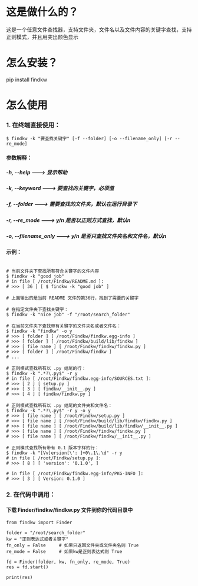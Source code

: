 这是做什么的？
=======================
这是一个任意文件查找器，支持文件夹，文件名以及文件内容的关键字查找，支持正则模式，并且用突出颜色显示

怎么安装？
=========
pip install findkw

怎么使用
=========

### 1. 在终端直接使用：

```
$ findkw -k "要查找关键字" [-f --folder] [-o --filename_only] [-r --re_mode]
```

#### 参数解释：

##### -h, --help          ---> 显示帮助

##### -k, --keyword       ---> 要查找的关键字，必须值

##### -f, --folder        ---> 需要查找的文件夹，默认在运行目录下

##### -r, --re_mode       ---> y/n 是否以正则方式查找，默认n

##### -o, --filename_only ---> y/n 是否只查找文件夹名和文件名，默认n


#### 示例：

```shell script

# 当前文件夹下查找所有符合关键字的文件内容
$ findkw -k "good job"
# in file [ /root/Findkw/README.md ]: 
# >>> [ 36 ] [ $ findkw -k "good job" ]

# 上面输出的是当前 README 文件的第36行，找到了需要的关键字

# 在指定文件夹下查找关键字：
$ findkw -k "nice job" -f "/root/search_folder"

# 在当前文件夹下查找带有关键字的文件夹名或者文件名：
$ findkw -k "findkw" -o y
# >>> [ folder ] [ /root/Findkw/findkw.egg-info ]
# >>> [ folder ] [ /root/Findkw/build/lib/findkw ]
# >>> [ file name ] [ /root/Findkw/findkw/findkw.py ]
# >>> [ folder ] [ /root/Findkw/findkw ]
# ...

# 正则模式查找所有以 .py 结尾的行：
$ findkw -k ".*?\.py$" -r y
# in file [ /root/Findkw/findkw.egg-info/SOURCES.txt ]: 
# >>> [ 2 ] [ setup.py ]
# >>> [ 3 ] [ findkw/__init__.py ]
# >>> [ 4 ] [ findkw/findkw.py ]

# 正则模式查找所有以 .py 结尾的文件夹和文件名：
$ findkw -k ".*?\.py$" -r y -o y
# >>> [ file name ] [ /root/Findkw/setup.py ]
# >>> [ file name ] [ /root/Findkw/build/lib/findkw/findkw.py ]
# >>> [ file name ] [ /root/Findkw/build/lib/findkw/__init__.py ]
# >>> [ file name ] [ /root/Findkw/findkw/findkw.py ]
# >>> [ file name ] [ /root/Findkw/findkw/__init__.py ]

# 正则模式查找所有带有 0.1 版本字样的行：
$ findkw -k "[Vv]ersion[\': ]+0\.1\.\d" -r y
# in file [ /root/Findkw/setup.py ]: 
# >>> [ 8 ] [ 'version': '0.1.0', ]

# in file [ /root/Findkw/findkw.egg-info/PKG-INFO ]: 
# >>> [ 3 ] [ Version: 0.1.0 ]

```


### 2. 在代码中调用：

#### 下载 Finder/findkw/findkw.py 文件到你的代码目录中

```
from findkw import Finder

folder = "/root/search_folder"
kw = "正则表达式或者关键字"
fn_only = False     # 如果只返回文件夹或文件夹名则 True
re_mode = False     # 如果kw是正则表达式则 True

fd = Finder(folder, kw, fn_only, re_mode, True)
res = fd.start()

print(res)
```